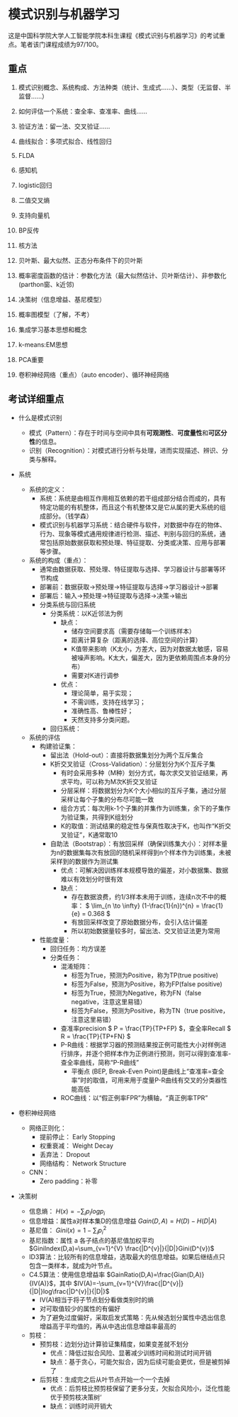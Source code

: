 # 模式识别与机器学习

这是中国科学院大学人工智能学院本科生课程《模式识别与机器学习》的考试重点。笔者该门课程成绩为97/100。

## 重点

1. 模式识别概念、系统构成、方法种类（统计、生成式……）、类型（无监督、半监督……）

2. 如何评估一个系统：查全率、查准率、曲线……

3. 验证方法：留一法、交叉验证……

4. 曲线拟合：多项式拟合、线性回归

5. FLDA

6. 感知机

7. logistic回归

8. 二值交叉熵

9. 支持向量机

10. BP反传

11. 核方法

12. 贝叶斯、最大似然、正态分布条件下的贝叶斯

13. 概率密度函数的估计：参数化方法（最大似然估计、贝叶斯估计）、非参数化(parthon窗、k近邻)

14. 决策树（信息增益、基尼模型）

15. 概率图模型（了解，不考）

16. 集成学习基本思想和概念

17. k-means:EM思想

18. PCA重要

19. 卷积神经网络（重点）（auto encoder）、循环神经网络



## 考试详细重点
- 什么是模式识别
    - 模式（Pattern）：存在于时间与空间中具有**可观测性**、**可度量性**和**可区分性**的信息。
    - 识别（Recognition）：对模式进行分析与处理，进而实现描述、辨识、分类与解释。

- 系统
    - 系统的定义：
        - 系统：系统是由相互作用相互依赖的若干组成部分结合而成的，具有特定功能的有机整体，而且这个有机整体又是它从属的更大系统的组成部分。（钱学森）
        - 模式识别与机器学习系统：结合硬件与软件，对数据中存在的物体、行为、现象等模式通用规律进行检测、描述、判别与回归的系统，通常包括原始数据获取和预处理、特征提取、分类或决策、应用与部署等步骤。
    - 系统的构成（重点）：
        - 通常由数据获取、预处理、特征提取与选择、学习器设计与部署等环节构成
        - 部署前：数据获取->预处理->特征提取与选择->学习器设计->部署
        - 部署后：输入->预处理->特征提取与选择->决策->输出
        - 分类系统与回归系统
            - 分类系统：以K近邻法为例
                - 缺点：
                    - 储存空间要求高（需要存储每一个训练样本）
                    - 距离计算复杂（距离的选择、高位空间的计算）
                    - K值带来影响（K太小，方差大，因为对数据太敏感，容易被噪声影响。K太大，偏差大，因为更依赖周围点本身的分布）
                    - 需要对K进行调参
                - 优点：
                    - 理论简单，易于实现；
                    - 不需训练，支持在线学习；
                    - 准确性高、鲁棒性好；
                    - 天然支持多分类问题。
            - 回归系统： 
    - 系统的评估
        - 构建验证集：
            - 留出法（Hold-out）：直接将数据集划分为两个互斥集合
            - K折交叉验证（Cross-Validation）：分层划分为K个互斥子集
                - 有时会采用多种（M种）划分方式，每次求交叉验证结果，再求平均，可以称为M次K折交叉验证
                - 分层采样：将数据划分为K个大小相似的互斥子集，通过分层采样让每个子集的分布尽可能一致
                - 组合方式：每次用k-1个子集的并集作为训练集，余下的子集作为验证集，共得到K组划分
                - K的取值：测试结果的稳定性与保真性取决于K，也叫作“K折交叉验证”，K通常取10
            - 自助法（Bootstrap）：有放回采样（确保训练集大小）：对样本量为n的数据集每次有放回的随机采样得到n个样本作为训练集，未被采样到的数据作为测试集
                - 优点：可解决因训练样本规模导致的偏差，对小数据集、数据难以有效划分时很有效
                - 缺点：
                    - 存在数据浪费，约1/3样本未用于训练，连续n次不中的概率： $ \lim_{n \to \infty} (1-\frac{1}{n})^{n} = \frac{1}{e} = 0.368 $
                    - 有放回采样改变了原始数据分布，会引入估计偏差
                    - 所以初始数据量较多时，留出法、交叉验证法更为常用
        - 性能度量：
            - 回归任务：均方误差
            - 分类任务：
                - 混淆矩阵： 
                    - 标签为True，预测为Positive，称为TP(true positive)
                    - 标签为False，预测为Positive，称为FP(false positive)
                    - 标签为True，预测为Negative，称为FN（false negative，注意这里易错）
                    - 标签为False，预测为Positive，称为TN（true positive，注意这里易错）
                - 查准率precision $ P = \frac{TP}{TP+FP} $，查全率Recall $ R = \frac{TP}{TP+FN} $
                - P-R曲线：根据学习器的预测结果按正例可能性大小对样例进行排序，并逐个把样本作为正例进行预测，则可以得到查准率-查全率曲线，简称“P-R曲线”
                    - 平衡点 (BEP, Break-Even Point)是曲线上“查准率=查全率”时的取值，可用来用于度量P-R曲线有交叉的分类器性能高低
                - ROC曲线：以“假正例率FPR”为横轴，“真正例率TPR”

- 卷积神经网络
    - 网络正则化：
        - 提前停止： Early Stopping
        - 权重衰减： Weight Decay
        - 丢弃法： Dropout
        - 网络结构： Network Structure
    - CNN：
        - Zero padding：补零


- 决策树
    - 信息熵： $H(x)=-\sum_{i}p_{i}logp_{i}$ 
    - 信息增益：属性a对样本集D的信息增益 $Gain(D,A)=H(D)-H(D|A)$
    - 基尼值： $Gini(x)=1-\sum_{i}p_{i}^{2}$
    - 基尼指数：属性 a 各子结点的基尼值加权平均 $GiniIndex(D,a)=\sum_{v=1}^{V} \frac{|D^{v}|}{|D|}Gini(D^{v})$
    - ID3算法：比较所有的信息增益，选取最大的信息增益。如果后继结点只包含一类样本，就成为叶节点。
    - C4.5算法：使用信息增益率 $GainRatio(D,A)=\frac{Gian(D,A)}{IV(A)}$，其中 $IV(A)=-\sum_{v=1}^{V}\frac{|D^{v}|}{|D|}log\frac{|D^{v}|}{|D|}$
        - IV(A)相当于将子节点划分看做类别时的熵
        - 对可取值较少的属性的有偏好
        - 为了避免过度偏好，采取启发式策略：先从候选划分属性中选出信息增益高于平均值的，再从中选出信息增益率最高的
    - 剪枝：
        - 预剪枝：边划分边计算验证集精度，如果变差就不划分
            - 优点：降低过拟合风险、显著减少训练时间和测试时间开销
            - 缺点：基于贪心，可能欠拟合，因为后续可能会更优，但是被剪掉了
        - 后剪枝：生成完之后从叶节点开始一个一个去掉
            - 优点：后剪枝比预剪枝保留了更多分支，欠拟合风险小，泛化性能优于预剪枝决策树‘
            - 缺点：训练时间开销大

